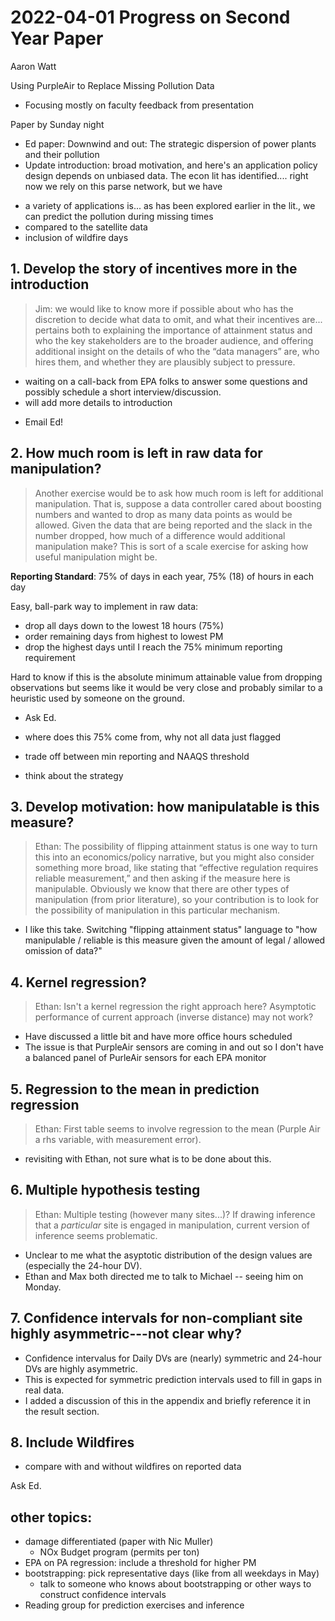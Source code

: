 # 2022-04-01 Progress on Second Year Paper
Aaron Watt

Using PurpleAir to Replace Missing Pollution Data

- Focusing mostly on faculty feedback from presentation



Paper by Sunday night


* Ed paper: Downwind and out: The strategic dispersion of power plants and their pollution
* Update introduction: broad motivation, and here's an application
    policy design depends on unbiased data. The econ lit has identified.... right now we rely on this parse network, but we have 
 - a variety of applications is... as has been explored earlier in the lit., we can predict the pollution during missing times
 - compared to the satellite data
 - inclusion of wildfire days



## 1. Develop the story of incentives more in the introduction
> Jim:  we would like to know more if possible about who has the discretion to decide what data to omit, and what their incentives are... pertains both to explaining the importance of attainment status and who the key stakeholders are to the broader audience, and offering additional insight on the details of who the “data managers” are, who hires them, and whether they are plausibly subject to pressure.

- waiting on a call-back from EPA folks to answer some questions and possibly schedule a short interview/discussion.
- will add more details to introduction


* Email Ed!



## 2. How much room is left in raw data for manipulation?
> Another exercise would be to ask how much room is left for additional manipulation. That is, suppose a data controller cared about boosting numbers and wanted to drop as many data points as would be allowed. Given the data that are being reported and the slack in the number dropped, how much of a difference would additional manipulation make? This is sort of a scale exercise for asking how useful manipulation might be.

**Reporting Standard**: 75% of days in each year, 75% (18) of hours in each day

Easy, ball-park way to implement in raw data: 
- drop all days down to the lowest 18 hours (75%)
- order remaining days from highest to lowest PM
- drop the highest days until I reach the 75% minimum reporting requirement

Hard to know if this is the absolute minimum attainable value from dropping observations but seems like it would be very close and probably similar to a heuristic used by someone on the ground.


* Ask Ed.
- where does this 75% come from, why not all data just flagged
- trade off between min reporting and NAAQS threshold

- think about the strategy







## 3. Develop motivation: how manipulatable is this measure?
> Ethan: The possibility of flipping attainment status is one way to turn this into an economics/policy narrative, but you might also consider something more broad, like stating that “effective regulation requires reliable measurement,” and then asking if the measure here is manipulable. Obviously we know that there are other types of manipulation (from prior literature), so your contribution is to look for the possibility of manipulation in this particular mechanism.

- I like this take. Switching "flipping attainment status" language to "how manipulable / reliable is this measure given the amount of legal / allowed omission of data?"






## 4. Kernel regression?
>Ethan: Isn't a kernel regression the right approach here?  Asymptotic performance of current approach (inverse distance) may not work?

- Have discussed a little bit and have more office hours scheduled
- The issue is that PurpleAir sensors are coming in and out so I don't have a balanced panel of PurleAir sensors for each EPA monitor






## 5. Regression to the mean in prediction regression
> Ethan: First table seems to involve regression to the mean (Purple Air a rhs variable, with measurement error).

- revisiting with Ethan, not sure what is to be done about this.



## 6. Multiple hypothesis testing 
> Ethan: Multiple testing (however many sites...)?  If drawing inference that a *particular* site is engaged in manipulation, current version of inference seems problematic.

- Unclear to me what the asyptotic distribution of the design values are (especially the 24-hour DV).
- Ethan and Max both directed me to talk to Michael -- seeing him on Monday.






## 7. Confidence intervals for non-compliant site highly asymmetric---not clear why?

- Confidence intervalus for Daily DVs are (nearly) symmetric and 24-hour DVs are highly asymmetric.
- This is expected for symmetric prediction intervals used to fill in gaps in real data.
- I added a discussion of this in the appendix and briefly reference it in the result section.





## 8. Include Wildfires
- compare with and without wildfires on reported data


Ask Ed.









## other topics:
- damage differentiated (paper with Nic Muller)
    - NOx Budget program (permits per ton)
- EPA on PA regression: include a threshold for higher PM
- bootstrapping: pick representative days (like from all weekdays in May)
    - talk to someone who knows about bootstrapping or other ways to construct confidence intervals
- Reading group for prediction exercises and inference



















